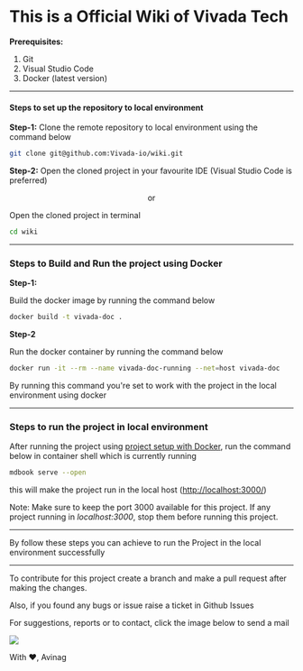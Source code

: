 # This is a Official Wiki of Vivada Tech

**Prerequisites:**
1. Git
2. Visual Studio Code
3. Docker (latest version)


***
#### Steps to set up the repository to local environment 

**Step-1:**
Clone the remote repository to local environment using the command below

```bash
git clone git@github.com:Vivada-io/wiki.git
```

**Step-2:** 
Open the cloned project in your favourite IDE (Visual Studio Code is preferred)

<div align="center">or</div>

Open the cloned project in terminal

```bash
cd wiki
```

***

### Steps to Build and Run the project using Docker 

**Step-1:** 

Build the docker image by running the command below 

```bash
docker build -t vivada-doc . 
```

**Step-2**

Run the docker container by running the command below 

```bash 
docker run -it --rm --name vivada-doc-running --net=host vivada-doc
```

By running this command you're set to work with the project in the local environment using docker

***

### Steps to run the project in local environment

After running the project using [project setup with Docker](#steps-to-build-and-run-the-project-using-docker), run the command below in container shell which is currently running 

```bash
mdbook serve --open
```

this will make the project run in the local host ([http://localhost:3000/](http://localhost:3000/))

Note: Make sure to keep the port 3000 available for this project. If any project running in *localhost:3000*, stop them before running this project.

***



By follow these steps you can achieve to run the Project in the local environment successfully

***

To contribute for this project create a branch and make a pull request after making the changes.

Also, if you found any bugs or issue raise a ticket in Github Issues

For suggestions, reports or to contact, click the image below to send a mail 

<a href="mailto:udayagiriavinag@gmail.com?subject=[GitHub]%20Vivada%20Wiki"><img src="https://img.shields.io/badge/gmail-%23DD0031.svg?&style=for-the-badge&logo=gmail&logoColor=white"/></a>


With :heart:,
Avinag